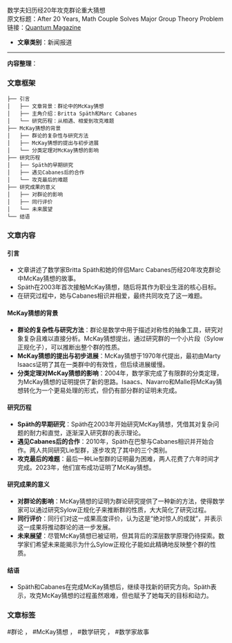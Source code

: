 数学夫妇历经20年攻克群论重大猜想  
  原文标题：After 20 Years, Math Couple Solves Major Group Theory Problem  
  链接：[Quantum Magazine](https://www.quantamagazine.org/after-20-years-math-couple-solves-major-group-theory-problem-20250219/  )

- **文章类别**：新闻报道  

---

**内容整理**：  

### 文章框架
```
├── 引言
│   ├── 文章背景：群论中的McKay猜想
│   ├── 主角介绍：Britta Späth和Marc Cabanes
│   └── 研究历程：从相遇、相爱到攻克难题
├── McKay猜想的背景
│   ├── 群论的复杂性与研究方法
│   ├── McKay猜想的提出与初步进展
│   └── 分类定理对McKay猜想的影响
├── 研究历程
│   ├── Späth的早期研究
│   ├── 遇见Cabanes后的合作
│   └── 攻克最后的难题
├── 研究成果的意义
│   ├── 对群论的影响
│   ├── 同行评价
│   └── 未来展望
└── 结语
```

### 文章内容

#### 引言
- 文章讲述了数学家Britta Späth和她的伴侣Marc Cabanes历经20年攻克群论中McKay猜想的故事。
- Späth在2003年首次接触McKay猜想，随后将其作为职业生涯的核心目标。
- 在研究过程中，她与Cabanes相识并相爱，最终共同攻克了这一难题。

#### McKay猜想的背景
- **群论的复杂性与研究方法**：群论是数学中用于描述对称性的抽象工具，研究对象复杂且难以直接分析。McKay猜想提出，通过研究群的一个小片段（Sylow正规化子），可以推断出整个群的性质。
- **McKay猜想的提出与初步进展**：McKay猜想于1970年代提出，最初由Marty Isaacs证明了其在一类群中的有效性，但后续进展缓慢。
- **分类定理对McKay猜想的影响**：2004年，数学家完成了有限群的分类定理，为McKay猜想的证明提供了新的思路。Isaacs、Navarro和Malle将McKay猜想转化为一个更易处理的形式，但仍有部分群的证明未完成。

#### 研究历程
- **Späth的早期研究**：Späth在2003年开始研究McKay猜想，凭借其对复杂问题的耐力和直觉，逐渐深入研究群的表示理论。
- **遇见Cabanes后的合作**：2010年，Späth在巴黎与Cabanes相识并开始合作。两人共同研究Lie型群，逐步攻克了其中的三个类别。
- **攻克最后的难题**：最后一种Lie型群的证明最为困难，两人花费了六年时间才完成。2023年，他们宣布成功证明了McKay猜想。

#### 研究成果的意义
- **对群论的影响**：McKay猜想的证明为群论研究提供了一种新的方法，使得数学家可以通过研究Sylow正规化子来推断群的性质，大大简化了研究过程。
- **同行评价**：同行们对这一成果高度评价，认为这是“绝对惊人的成就”，并表示这一成果将推动群论的进一步发展。
- **未来展望**：尽管McKay猜想已被证明，但其背后的深层数学原理仍待探索。数学家们希望未来能揭示为什么Sylow正规化子能如此精确地反映整个群的性质。

#### 结语
- Späth和Cabanes在完成McKay猜想后，继续寻找新的研究方向。Späth表示，攻克McKay猜想的过程虽然艰难，但也赋予了她每天的目标和动力。

### 文章标签
#群论 ， #McKay猜想 ， #数学研究 ， #数学家故事


